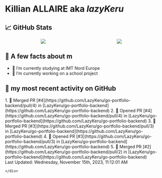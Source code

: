 <body>
    <div class="header">
        <h1><b>Killian ALLAIRE</b> aka <i>lazyKeru</i></h1>
    </div>
    <div class="body">
        <div>
            <h2>📈 GitHub Stats</h2>
            <div style="display: flex; align-items: flex-start; justify-content:space-around;">
                <img src="https://github-readme-stats.vercel.app/api?username=LazyKeru&theme=graywhite&show_icons=true" />
                <img src="https://github-readme-stats.vercel.app/api/top-langs/?username=LazyKeru" />
            </div>
        </div>
        <div>
            <h2>📣 A few facts about m</h2>
            <ul>
                <li>🌱 I’m currently studying at IMT Nord Europe</li>
                <li>🔭 I’m currently working on a school project</li>
            </ul>
        </div>
        <div>
            <h2>🌱 my most recent activity on GitHub</h2>
            <div>
                <!--RECENT_ACTIVITY:start-->
1. 🎉 Merged PR [#4](https://github.com/LazyKeru/go-portfolio-backend/pull/4) in [LazyKeru/go-portfolio-backend](https://github.com/LazyKeru/go-portfolio-backend)
2. 💪 Opened PR [#4](https://github.com/LazyKeru/go-portfolio-backend/pull/4) in [LazyKeru/go-portfolio-backend](https://github.com/LazyKeru/go-portfolio-backend)
3. 🎉 Merged PR [#3](https://github.com/LazyKeru/go-portfolio-backend/pull/3) in [LazyKeru/go-portfolio-backend](https://github.com/LazyKeru/go-portfolio-backend)
4. 💪 Opened PR [#3](https://github.com/LazyKeru/go-portfolio-backend/pull/3) in [LazyKeru/go-portfolio-backend](https://github.com/LazyKeru/go-portfolio-backend)
5. 🎉 Merged PR [#2](https://github.com/LazyKeru/go-portfolio-backend/pull/2) in [LazyKeru/go-portfolio-backend](https://github.com/LazyKeru/go-portfolio-backend)
                <!--RECENT_ACTIVITY:end-->
            </div>
            <div>
                <!--RECENT_ACTIVITY:last_update-->
Last Updated: Wednesday, November 15th, 2023, 11:12:01 AM
                <!--RECENT_ACTIVITY:last_update_end-->
            </div>
        </div>
    </div>
    <div class="footer">

    </div>
</body>

<!--
**LazyKeru/LazyKeru** is a ✨ _special_ ✨ repository because its `README.md` (this file) appears on your GitHub profile.

Here are some ideas to get you started:

- 🔭 I’m currently working on ...
- 🌱 I’m currently learning ...
- 👯 I’m looking to collaborate on ...
- 🤔 I’m looking for help with ...
- 💬 Ask me about ...
- 📫 How to reach me: ...
- 😄 Pronouns: ...
- ⚡ Fun fact: ...
-->
